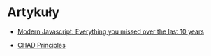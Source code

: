 # Artykuły

* [Modern Javascript: Everything you missed over the last 10 years](https://turriate.com/articles/modern-javascript-everything-you-missed-over-10-years)

* [CHAD Principles](CHAD.md)
